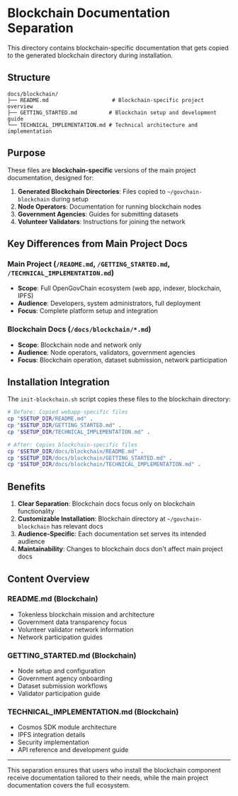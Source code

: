 # Blockchain Documentation Separation

This directory contains blockchain-specific documentation that gets copied to the generated blockchain directory during installation.

## Structure

```
docs/blockchain/
├── README.md                    # Blockchain-specific project overview
├── GETTING_STARTED.md          # Blockchain setup and development guide  
└── TECHNICAL_IMPLEMENTATION.md # Technical architecture and implementation
```

## Purpose

These files are **blockchain-specific** versions of the main project documentation, designed for:

1. **Generated Blockchain Directories**: Files copied to `~/govchain-blockchain` during setup
2. **Node Operators**: Documentation for running blockchain nodes
3. **Government Agencies**: Guides for submitting datasets
4. **Volunteer Validators**: Instructions for joining the network

## Key Differences from Main Project Docs

### Main Project (`/README.md`, `/GETTING_STARTED.md`, `/TECHNICAL_IMPLEMENTATION.md`)
- **Scope**: Full OpenGovChain ecosystem (web app, indexer, blockchain, IPFS)
- **Audience**: Developers, system administrators, full deployment
- **Focus**: Complete platform setup and integration

### Blockchain Docs (`/docs/blockchain/*.md`)
- **Scope**: Blockchain node and network only
- **Audience**: Node operators, validators, government agencies
- **Focus**: Blockchain operation, dataset submission, network participation

## Installation Integration

The `init-blockchain.sh` script copies these files to the blockchain directory:

```bash
# Before: Copied webapp-specific files
cp "$SETUP_DIR/README.md" .
cp "$SETUP_DIR/GETTING_STARTED.md" .
cp "$SETUP_DIR/TECHNICAL_IMPLEMENTATION.md" .

# After: Copies blockchain-specific files
cp "$SETUP_DIR/docs/blockchain/README.md" .
cp "$SETUP_DIR/docs/blockchain/GETTING_STARTED.md" .
cp "$SETUP_DIR/docs/blockchain/TECHNICAL_IMPLEMENTATION.md" .
```

## Benefits

1. **Clear Separation**: Blockchain docs focus only on blockchain functionality
2. **Customizable Installation**: Blockchain directory at `~/govchain-blockchain` has relevant docs
3. **Audience-Specific**: Each documentation set serves its intended audience
4. **Maintainability**: Changes to blockchain docs don't affect main project docs

## Content Overview

### README.md (Blockchain)
- Tokenless blockchain mission and architecture
- Government data transparency focus
- Volunteer validator network information
- Network participation guides

### GETTING_STARTED.md (Blockchain)
- Node setup and configuration
- Government agency onboarding
- Dataset submission workflows
- Validator participation guide

### TECHNICAL_IMPLEMENTATION.md (Blockchain)
- Cosmos SDK module architecture
- IPFS integration details
- Security implementation
- API reference and development guide

---

This separation ensures that users who install the blockchain component receive documentation tailored to their needs, while the main project documentation covers the full ecosystem.